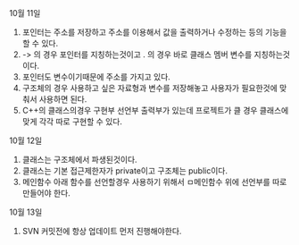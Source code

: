 
10월 11일
1. 포인터는 주소를 저장하고 주소를 이용해서 값을 출력하거나 수정하는 등의 기능을 할 수 있다.
2. -> 의 경우 포인터를 지칭하는것이고 . 의 경우 바로 클래스 멤버 변수를 지칭하는것이다.
3. 포인터도 변수이기때문에 주소를 가지고 있다.
4. 구조체의 경우 사용하고 싶은 자료형과 변수를 저장해놓고 사용자가 필요한것에 맞춰서 사용하면 된다.
5. C++의 클래스의경우 구현부 선언부 출력부가 있는데 프로젝트가 클 경우 클래스에 맞게 각각 따로 구현할 수 있다.

10월 12일
1. 클래스는 구조체에서 파생된것이다.
2. 클래스는 기본 접근제한자가 private이고 구조체는 public이다.
3. 메인함수 아래 함수를 선언할경우 사용하기 위해서 ㅁ메인함수 위에 선언부를 따로 만들어야 한다.

10월 13일
1. SVN 커밋전에 항상 업데이트 먼저 진행해야한다.
